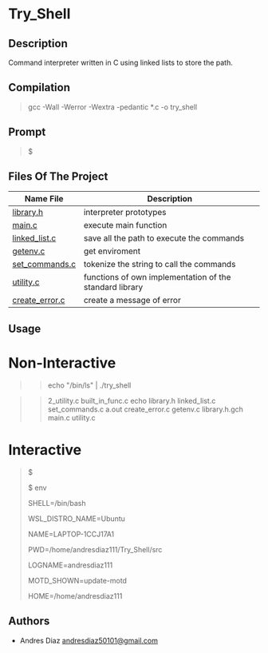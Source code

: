 # Try_Shell

## Description
Command interpreter written in C using linked lists to store the path.

## Compilation 

> gcc -Wall -Werror -Wextra -pedantic *.c -o try_shell

## Prompt

> $

## Files Of The Project

Name File | Description
------------- | -------------
[library.h](./src/library.h) | interpreter prototypes
[main.c](./src/main.c)    | execute main function
[linked_list.c](./src/linked_list.c) | save all the path to execute the commands
[getenv.c](./src/getenv.c) | get enviroment
[set_commands.c](./src/set_commands.c) | tokenize the string to call the commands
[utility.c](./src/utility.c) | functions of own implementation of the standard library
[create_error.c](./src/create_error.c)| create a message of error

## Usage

# Non-Interactive
> > echo "/bin/ls" | ./try_shell

> > 2_utility.c  built_in_func.c  echo      library.h      linked_list.c  set_commands.c
a.out        create_error.c   getenv.c  library.h.gch  main.c         utility.c

# Interactive
>$
>
>$ env
>
>SHELL=/bin/bash
>
>WSL_DISTRO_NAME=Ubuntu
>
>NAME=LAPTOP-1CCJ17A1
>
>PWD=/home/andresdiaz111/Try_Shell/src
>
>LOGNAME=andresdiaz111
>
>MOTD_SHOWN=update-motd
>
>HOME=/home/andresdiaz111

## Authors
* Andres Diaz <andresdiaz50101@gmail.com>
